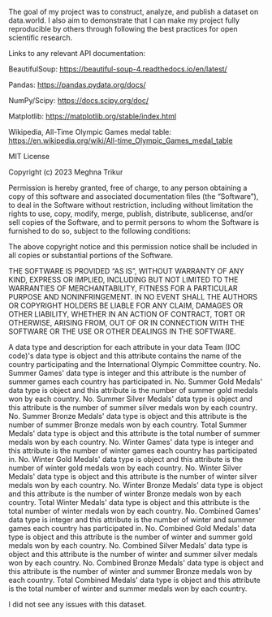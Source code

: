 The goal of my project was to construct, analyze, and publish a dataset on data.world. I also aim to demonstrate that I can make my project fully reproducible by others through following the best practices for open scientific research.


Links to any relevant API documentation: 

BeautifulSoup: https://beautiful-soup-4.readthedocs.io/en/latest/

Pandas: https://pandas.pydata.org/docs/

NumPy/Scipy: https://docs.scipy.org/doc/

Matplotlib: https://matplotlib.org/stable/index.html

Wikipedia, All-Time Olympic Games medal table: https://en.wikipedia.org/wiki/All-time_Olympic_Games_medal_table


MIT License

Copyright (c) 2023 Meghna Trikur

Permission is hereby granted, free of charge, to any person obtaining a copy of this software and associated documentation files (the “Software”), to deal in the Software without restriction, including without limitation the rights to use, copy, modify, merge, publish, distribute, sublicense, and/or sell copies of the Software, and to permit persons to whom the Software is furnished to do so, subject to the following conditions:

The above copyright notice and this permission notice shall be included in all copies or substantial portions of the Software.

THE SOFTWARE IS PROVIDED “AS IS”, WITHOUT WARRANTY OF ANY KIND, EXPRESS OR IMPLIED, INCLUDING BUT NOT LIMITED TO THE WARRANTIES OF MERCHANTABILITY, FITNESS FOR A PARTICULAR PURPOSE AND NONINFRINGEMENT. IN NO EVENT SHALL THE AUTHORS OR COPYRIGHT HOLDERS BE LIABLE FOR ANY CLAIM, DAMAGES OR OTHER LIABILITY, WHETHER IN AN ACTION OF CONTRACT, TORT OR OTHERWISE, ARISING FROM, OUT OF OR IN CONNECTION WITH THE SOFTWARE OR THE USE OR OTHER DEALINGS IN THE SOFTWARE.




A data type and description for each attribute in your data
  Team (IOC code)'s data type is object and this attribute contains the name of the country participating and the International Olympic Committee country.
  No. Summer Games' data type is integer and this attribute is the number of summer games each country has participated in.
  No. Summer Gold Medals' data type is object and this attribute is the number of summer gold medals won by each country. 
   No. Summer Silver Medals' data type is object and this attribute is the number of summer silver medals won by each country.
  No. Summer Bronze Medals' data type is object and this attribute is the number of summer Bronze medals won by each country.
  Total Summer Medals' data type is object and this attribute is the total number of summer medals won by each country.
  No. Winter Games' data type is integer and this attribute is the number of winter games each country has participated in.
  No. Winter Gold Medals' data type is object and this attribute is the number of winter gold medals won by each country. 
   No. Winter Silver Medals' data type is object and this attribute is the number of winter silver medals won by each country.
  No. Winter Bronze Medals' data type is object and this attribute is the number of winter Bronze medals won by each country.
  Total Winter Medals' data type is object and this attribute is the total number of winter medals won by each country.
  No. Combined Games' data type is integer and this attribute is the number of winter and summer games each country has participated in.
  No. Combined Gold Medals' data type is object and this attribute is the number of winter and summer gold medals won by each country. 
   No. Combined Silver Medals' data type is object and this attribute is the number of winter and summer silver medals won by each country.
  No. Combined Bronze Medals' data type is object and this attribute is the number of winter and summer Bronze medals won by each country.
  Total Combined Medals' data type is object and this attribute is the total number of winter and summer medals won by each country.


I did not see any issues with this dataset.

<!---
meghtrik/meghtrik is a ✨ special ✨ repository because its `README.md` (this file) appears on your GitHub profile.
You can click the Preview link to take a look at your changes.
--->
